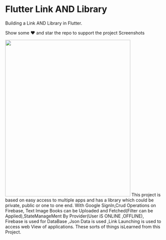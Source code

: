# Flutter Link AND Library
Building a Link AND Library in Flutter.

Show some ❤️ and star the repo to support the project
Screenshots

<img src="https://user-images.githubusercontent.com/55958579/114035846-1edcb400-989d-11eb-98df-0f5b4f9bccd1.png" width="400px" height="500px">
This project is based on easy access to multiple apps and has a library
which could be private, public or one to one end. With Google
SignIn,Crud Operations on Firebase, Text Image Books can be
Uploaded and Fetched(Filter can be Applied),StateManageMent By
Provider(User iS ONLINE ,OFFLINE), Firebase is used for DataBase
,Json Data is used ,Link Launching is used to access web View of
applications. These sorts of things isLearned from this Project.

